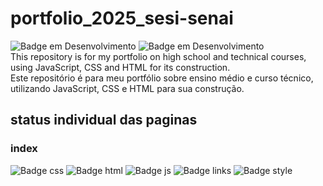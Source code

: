 # portfolio_2025_sesi-senai
![Badge em Desenvolvimento](http://img.shields.io/static/v1?label=STATUS&message=EM%20DESENVOLVIMENTO&color=GREEN&style=for-the-badge)
![Badge em Desenvolvimento](http://img.shields.io/static/v1?label=STATUS&message=DEVELOPING&color=GREEN&style=for-the-badge)   
This repository is for my portfolio on high school and technical courses, using JavaScript, CSS and HTML for its construction.
<br>
Este repositório é para meu portfólio sobre ensino médio e curso técnico, utilizando JavaScript, CSS e HTML para sua construção.

## status individual das paginas
### index
![Badge css](http://img.shields.io/static/v1?label=CSS&message=finished&color=blue&style=for-the-badge) 
![Badge html](http://img.shields.io/static/v1?label=HTML&message=finished&color=orange&style=for-the-badge) 
![Badge js](http://img.shields.io/static/v1?label=JS&message=finished&color=yellow&style=for-the-badge) 
![Badge links](http://img.shields.io/static/v1?label=LINKS&message=DEVELOPING&color=GREEN&style=for-the-badge) 
![Badge style](http://img.shields.io/static/v1?label=STYLE&message=DEVELOPING&color=GREEN&style=for-the-badge) 

